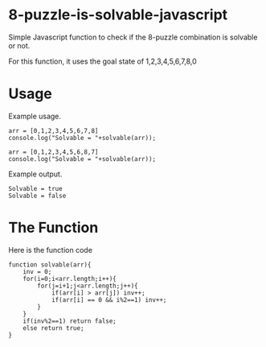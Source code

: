 # 8-puzzle-is-solvable-javascript
Simple Javascript function to check if the 8-puzzle combination is solvable or not. 

For this function, it uses the goal state of 1,2,3,4,5,6,7,8,0

# Usage
Example usage.
```
arr = [0,1,2,3,4,5,6,7,8]
console.log("Solvable = "+solvable(arr));

arr = [0,1,2,3,4,5,6,8,7]
console.log("Solvable = "+solvable(arr));
```
Example output.
```
Solvable = true
Solvable = false
```
# The Function
Here is the function code
```
function solvable(arr){
    inv = 0;
    for(i=0;i<arr.length;i++){
        for(j=i+1;j<arr.length;j++){
            if(arr[i] > arr[j]) inv++;
            if(arr[i] == 0 && i%2==1) inv++;
        }
    }
    if(inv%2==1) return false;
    else return true;
}

```

